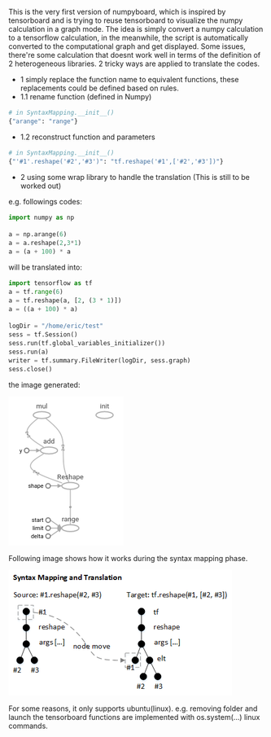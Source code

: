 This is the very first version of numpyboard, which is inspired by tensorboard and is trying to reuse tensorboard to visualize the numpy calculation in a graph mode.
The idea is simply convert a numpy calculation to a tensorflow calculation, in the meanwhile, the script is automatically converted to the computational graph and get displayed.
Some issues, there're some calculation that doesnt work well in terms of the definition of 2 heterogeneous libraries. 2 tricky ways are applied to translate the codes.

- 1 simply replace the function name to equivalent functions, these replacements could be defined based on rules.
 - 1.1 rename function (defined in Numpy)
```python
# in SyntaxMapping.__init__()
{"arange": "range"}
```
 - 1.2 reconstruct function and parameters
```python
# in SyntaxMapping.__init__()
{"'#1'.reshape('#2','#3')": "tf.reshape('#1',['#2','#3'])"}
```
- 2 using some wrap library to handle the translation (This is still to be worked out)

e.g. followings codes:
```python
import numpy as np

a = np.arange(6)
a = a.reshape(2,3*1)
a = (a + 100) * a
```

will be translated into:
```python
import tensorflow as tf
a = tf.range(6)
a = tf.reshape(a, [2, (3 * 1)])
a = ((a + 100) * a)

logDir = "/home/eric/test" 
sess = tf.Session()
sess.run(tf.global_variables_initializer())
sess.run(a)
writer = tf.summary.FileWriter(logDir, sess.graph)
sess.close()
```
the image generated:

![tb-result](img/tb-result.png?raw=true)

Following image shows how it works during the syntax mapping phase.

![translate](img/translate.png?raw=true)

For some reasons, it only supports ubuntu(linux). e.g. removing folder and launch the tensorboard functions are implemented with os.system(...) linux commands.
